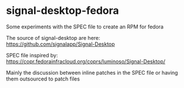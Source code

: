 # signal-desktop-fedora

Some experiments with the SPEC file to create an RPM for fedora

The source of signal-desktop are here: https://github.com/signalapp/Signal-Desktop

SPEC file inspired by: https://copr.fedorainfracloud.org/coprs/luminoso/Signal-Desktop/

Mainly the discussion between inline patches in the SPEC file or having them outsourced to patch files

